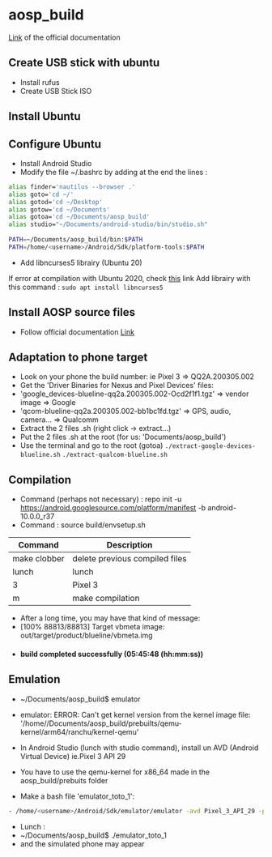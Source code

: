# aosp_build

[Link](https://source.android.com/setup/start) of the official documentation

## Create USB stick with ubuntu
- Install rufus
- Create USB Stick ISO

## Install Ubuntu

## Configure Ubuntu
- Install Android Studio
- Modify the file ~/.bashrc by adding at the end the lines :
 
 ```bash
 alias finder='nautilus --browser .'
 alias goto='cd ~/'
 alias gotod='cd ~/Desktop'
 alias gotow='cd ~/Documents'
 alias gotoa='cd ~/Documents/aosp_build'
 alias studio="~/Documents/android-studio/bin/studio.sh"
    
 PATH=~/Documents/aosp_build/bin:$PATH
 PATH=/home/<username>/Android/Sdk/platform-tools:$PATH
```
- Add libncurses5 librairy (Ubuntu 20)

If error at compilation with Ubuntu 2020, check [this](https://groups.google.com/forum/#!msg/android-building/BaGEAAzcsyA/lbcRNhZXAQAJ) link
Add librairy with this command : `sudo apt install libncurses5`

## Install AOSP source files
- Follow official documentation [Link](https://source.android.com/setup/start)

## Adaptation to phone target
- Look on your phone the build number: ie Pixel 3 => QQ2A.200305.002
- Get the 'Driver Binaries for Nexus and Pixel Devices' files:
-    'google_devices-blueline-qq2a.200305.002-Ocd2f1f1.tgz'   =>   vendor image   =>   Google
-    'qcom-blueline-qq2a.200305.002-bb1bc1fd.tgz'   =>   GPS, audio, camera...   =>   Qualcomm
- Extract the 2 files .sh (right click -> extract...)
- Put the 2 files .sh at the root (for us: 'Documents/aosp_build')
- Use the terminal and go to the root (gotoa)
 `./extract-google-devices-blueline.sh`
 `./extract-qualcom-blueline.sh`

## Compilation

- Command (perhaps not necessary) :
repo init -u https://android.googlesource.com/platform/manifest -b android-10.0.0_r37
- Command : source build/envsetup.sh

| Command | Description |
| ------- | ----------- |
| make clobber | delete previous compiled files |
| lunch | lunch |
| 3 | Pixel 3 |
| m | make compilation|

- After a long time, you may have that kind of message:
- [100% 88813/88813] Target vbmeta image: out/target/product/blueline/vbmeta.img
- #### build completed successfully (05:45:48 (hh:mm:ss)) ####

## Emulation

- ~/Documents/aosp_build$ emulator
- emulator: ERROR: Can't get kernel version from the kernel image file: '/home/<username>/Documents/aosp_build/prebuilts/qemu-kernel/arm64/ranchu/kernel-qemu'

- In Android Studio (lunch with studio command), install un AVD (Android Virtual Device) ie.Pixel 3 API 29

- You have to use the qemu-kernel for x86_64 made in the aosp_build/prebuits folder

- Make a bash file 'emulator_toto_1':
```bash
- /home/<username>/Android/Sdk/emulator/emulator -avd Pixel_3_API_29 -partition-size 2048 -kernel /home/<username>/Documents/aosp_build/prebuilts/qemu-kernel/x86_64/current/kernel-qemu2 -system /home/<username>/Documents/aosp_build/out/target/product/blueline/system.img -initdata /home/<username>/Documents/aosp_build/out/target/product/blueline/userdata.img -sdcard /home/<username>/.android/avd/Pixel_3_API_29.avd/sdcard.img -verbose
```

- Lunch :
- ~/Documents/aosp_build$ ./emulator_toto_1
- and the simulated phone may appear

